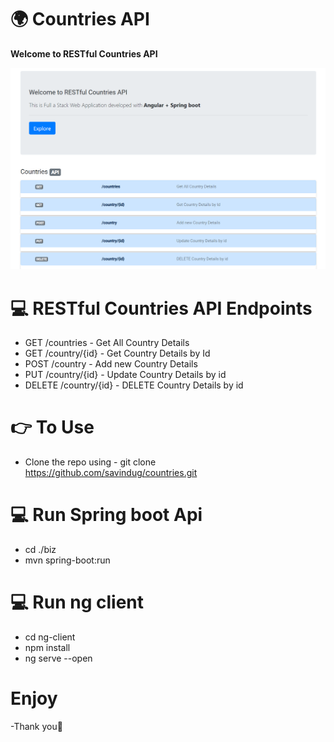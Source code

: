 # 🌍 Countries API

**Welcome to RESTful Countries API**

 <img src="https://github.com/savindug/countries/blob/master/Screenshot%20(20).png">


#  💻 RESTful Countries API Endpoints
  
- GET /countries - Get All Country Details
- GET /country/{id} - Get Country Details by Id
- POST /country - Add new Country Details
- PUT /country/{id} - Update Country Details by id
- DELETE /country/{id} - DELETE Country Details by id

# 👉 To Use

- Clone the repo using 
      - git clone https://github.com/savindug/countries.git

# 💻 Run Spring boot Api
- cd ./biz
- mvn spring-boot:run

# 💻 Run ng client
- cd ng-client
- npm install
- ng serve --open

# Enjoy

-Thank you🙏
